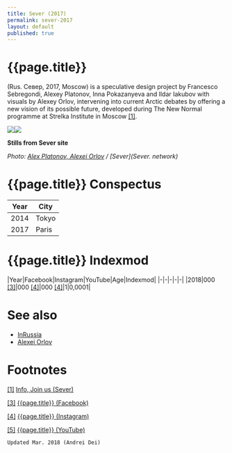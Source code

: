 ```yaml
---
title: Sever (2017)
permalink: sever-2017
layout: default
published: true
---
```


# {{page.title}}

(Rus. Север, 2017, Moscow) is a speculative design project by Francesco Sebregondi, Alexey Platonov, Inna Pokazanyeva and Ildar Iakubov with visuals by Alexey Orlov, intervening into current Arctic debates by offering a new vision of its possible future, developed during The New Normal programme at Strelka Institute in Moscow <span id="a1">[\[1\]](#f1)</span>.

![](/encyclopedia/images/sever-1.png)![](/encyclopedia/images/sever-2.png)

**Stills from Sever site**

*Photo: [Alex Platonov, Alexei Orlov](index) / [Sever](Sever. network)*

# {{page.title}} Conspectus

|Year|City|
|-|-|
|2014|Tokyo|
|2017|Paris|

# {{page.title}} Indexmod

|Year|Facebook|Instagram|YouTube|Age|Indexmod|
|-|-|-|-|-|
|2018|000 <span id="a3">[\[3\]](#f3)</span>|000 <span id="a4">[\[4\]](#f4)</span>|000 <span id="a4">[\[4\]](#f4)</span>|1|0,0001|

# See also

+ [InRussia](inrussia)
+ [Alexei Orlov](orlov-alexei)

# Footnotes

[[1]](#a1) <span id="f1"></span> [Info, Join us (Sever)](http://sever.network/)

[[3]](#a3) <span id="f3"></span> [{{page.title}} (Facebook)](http://sever.network/)

[[4]](#a4) <span id="f4"></span> [{{page.title}} (Instagram)](index)

[[5]](#a5) <span id="f5"></span> [{{page.title}} (YouTube)](index)

`Updated Mar. 2018 (Andrei Dei)`
